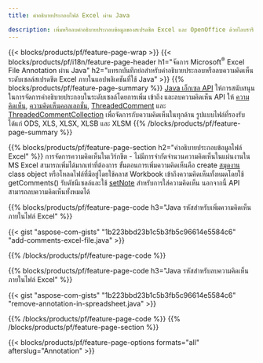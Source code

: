 ```yaml
---
title: คำอธิบายประกอบไฟล์ Excel ผ่าน Java

description: เพิ่มหรือลบคำอธิบายประกอบข้อมูลของสเปรดชีต Excel และ OpenOffice ด้วยไลบรารี Java
---
```

{{< blocks/products/pf/feature-page-wrap >}}
{{< blocks/products/pf/i18n/feature-page-header h1="จัดการ Microsoft<sup>&reg;</sup> Excel File Annotation ผ่าน Java" h2="แทรกบันทึกย่อสำหรับคำอธิบายประกอบหรือลบความคิดเห็นระดับเซลล์สเปรดชีต Excel ภายในแอปพลิเคชันที่ใช้ Java" >}}
{{% blocks/products/pf/feature-page-summary %}}
[Java เอ็กเซล API](/cells/java/) ให้การสนับสนุนในการจัดการคำอธิบายประกอบในระดับเซลล์โดยการเพิ่ม เข้าถึง และลบความคิดเห็น API ให้ [ความคิดเห็น](https://reference.aspose.com/cells/java/com.aspose.cells/Comment), [ความคิดเห็นคอลเลกชั่น](https://reference.aspose.com/cells/java/com.aspose.cells/CommentCollection), [ThreadedComment](https://reference.aspose.com/cells/java/com.aspose.cells/ThreadedComment) และ [ThreadedCommentCollection](https://reference.aspose.com/cells/java/com.aspose.cells/ThreadedCommentCollection) เพื่อจัดการกับความคิดเห็นในทุกด้าน
รูปแบบไฟล์ที่รองรับ ได้แก่ ODS, XLS, XLSX, XLSB และ XLSM
{{% /blocks/products/pf/feature-page-summary %}}

{{% blocks/products/pf/feature-page-section h2="คำอธิบายประกอบข้อมูลไฟล์ Excel" %}}
การจัดการความคิดเห็นในเวิร์กชีต - ไม่มีการจำกัดจำนวนความคิดเห็นในแผ่นงานใน MS Excel สามารถเพิ่มได้มากเท่าที่ต้องการ ขั้นตอนการเพิ่มความคิดเห็นคือ create [สมุดงาน](https://reference.aspose.com/cells/java/com.aspose.cells/Workbook) class object หรือโหลดไฟล์ที่มีอยู่โดยใช้คลาส Workbook เข้าถึงความคิดเห็นทั้งหมดโดยใช้ getComments() รับดัชนีเซลล์และใช้ [setNote](https://reference.aspose.com/cells/java/com.aspose.cells/comment#Note) สำหรับการใส่ความคิดเห็น นอกจากนี้ API สามารถลบความคิดเห็นทั้งหมดได้ 

{{% blocks/products/pf/feature-page-code h3="Java รหัสสำหรับเพิ่มความคิดเห็นภายในไฟล์ Excel" %}}

{{< gist "aspose-com-gists" "1b223bbd23b1c5b3fb5c96614e5584c6" "add-comments-excel-file.java" >}}

{{% /blocks/products/pf/feature-page-code %}}

{{% blocks/products/pf/feature-page-code h3="Java รหัสสำหรับลบความคิดเห็นภายในไฟล์ Excel" %}}

{{< gist "aspose-com-gists" "1b223bbd23b1c5b3fb5c96614e5584c6" "remove-annotation-in-spreadsheet.java" >}}

{{% /blocks/products/pf/feature-page-code %}}
{{% /blocks/products/pf/feature-page-section %}}

{{< blocks/products/pf/feature-page-options formats="all" afterslug="Annotation" >}}
